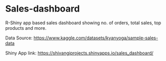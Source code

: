 # Sales-dashboard
R-Shiny app based sales dashboard showing no. of orders, total sales, top products and more.

Data Source: https://www.kaggle.com/datasets/kyanyoga/sample-sales-data

Shiny App link: https://shivangiprojects.shinyapps.io/sales_dashboard/
